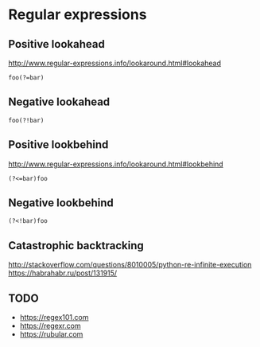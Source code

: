 # Regular expressions

## Positive lookahead

<http://www.regular-expressions.info/lookaround.html#lookahead>

    foo(?=bar)

## Negative lookahead

    foo(?!bar)

## Positive lookbehind

<http://www.regular-expressions.info/lookaround.html#lookbehind>

    (?<=bar)foo

## Negative lookbehind

    (?<!bar)foo

## Catastrophic backtracking

<http://stackoverflow.com/questions/8010005/python-re-infinite-execution>
<https://habrahabr.ru/post/131915/>

## TODO

* https://regex101.com
* https://regexr.com
* https://rubular.com
